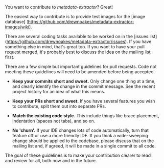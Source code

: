 You want to contribute to _metadata-extractor_? Great!

The easiest way to contribute is to provide test images for the [image database]
(https://github.com/drewnoakes/metadata-extractor-images/wiki).

There are several coding tasks available to be worked on in the [issues list]
(https://github.com/drewnoakes/metadata-extractor/issues). If you have something
else in mind, that's great too. If you want to have your pull request merged,
it's probably best to discuss the idea on the mailing list first.

There are a few simple but important guidelines for pull requests. Code not meeting
these guidelines will need to be amended before being accepted.

* **Keep your commits short and sweet.** Only change one thing at a time, and clearly
  identify the change in the commit message. See the recent project history for an
  idea of what this means.

* **Keep your PRs short and sweet.** If you have several features you wish to contribute,
  split them out into separate PRs.

* **Match the existing code style.** This include things like brace placement, indentation
  (spaces not tabs), and so on.
  
* **No 'churn'.** If your IDE changes lots of code automatically, turn that feature off or
  use a more friendly IDE. If you think a wide-sweeping change should be applied to
  the codebase, please discuss that on the mailing list and, if agreed, it will be
  made in a single commit to all code.

The goal of these guidelines is to make your contribution clearer to read and review for
all, both now and in the future.
